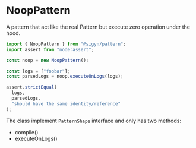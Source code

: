 # NoopPattern
A pattern that act like the real Pattern but execute zero operation under the hood.

```ts
import { NoopPattern } from "@sigyn/pattern";
import assert from "node:assert";

const noop = new NoopPattern();

const logs = ["foobar"];
const parsedLogs = noop.executeOnLogs(logs);

assert.strictEqual(
  logs,
  parsedLogs,
  "should have the same identity/reference"
);
```

The class implement `PatternShape` interface and only has two methods:
- compile()
- executeOnLogs()

